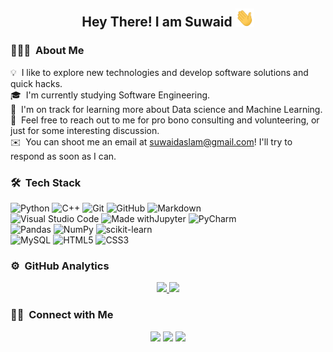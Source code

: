 <h2 align='center'>Hey There! I am Suwaid <img src="https://raw.githubusercontent.com/ABSphreak/ABSphreak/master/gifs/Hi.gif" width="30px"></h2>

### 👨🏻‍💻 &nbsp;About Me

💡 &nbsp;I like to explore new technologies and develop software solutions and quick hacks.\
🎓 &nbsp;I'm currently studying Software Engineering.\
🌱 &nbsp;I'm on track for learning more about Data science and Machine Learning.\
💬 &nbsp;Feel free to reach out to me for pro bono consulting and volunteering, or just for some interesting discussion.\
✉️ &nbsp;You can shoot me an email at suwaidaslam@gmail.com! I'll try to respond as soon as I can.

### 🛠 &nbsp;Tech Stack

![Python](https://img.shields.io/badge/python-%2314354C.svg?style=for-the-badge&logo=python&logoColor=white)
![C++](https://img.shields.io/badge/c++-%2300599C.svg?style=for-the-badge&logo=c%2B%2B&logoColor=white)
![Git](https://img.shields.io/badge/git-%23F05033.svg?style=for-the-badge&logo=git&logoColor=white)
![GitHub](https://img.shields.io/badge/github-%23121011.svg?style=for-the-badge&logo=github&logoColor=white)
![Markdown](https://img.shields.io/badge/markdown-%23000000.svg?style=for-the-badge&logo=markdown&logoColor=white)\
![Visual Studio Code](https://img.shields.io/badge/VisualStudioCode-0078d7.svg?style=for-the-badge&logo=visual-studio-code&logoColor=white)
![Made withJupyter](https://img.shields.io/badge/Jupyter%20with-Jupyter-orange?style=for-the-badge&logo=Jupyter)
![PyCharm](https://img.shields.io/badge/pycharm-143?style=for-the-badge&logo=pycharm&logoColor=black&color=black&labelColor=green)\
![Pandas](https://img.shields.io/badge/pandas-%23150458.svg?style=for-the-badge&logo=pandas&logoColor=white)
![NumPy](https://img.shields.io/badge/numpy-%23013243.svg?style=for-the-badge&logo=numpy&logoColor=white)
![scikit-learn](https://img.shields.io/badge/scikit--learn-%23F7931E.svg?style=for-the-badge&logo=scikit-learn&logoColor=white)\
![MySQL](https://img.shields.io/badge/mysql-%2300f.svg?style=for-the-badge&logo=mysql&logoColor=white)
![HTML5](https://img.shields.io/badge/html5-%23E34F26.svg?style=for-the-badge&logo=html5&logoColor=white)
![CSS3](https://img.shields.io/badge/css3-%231572B6.svg?style=for-the-badge&logo=css3&logoColor=white)

### ⚙️ &nbsp;GitHub Analytics

<p align="center">
<a href="https://github.com/SuwaidAslam">
  <img height="180em" src="https://github-readme-stats-eight-theta.vercel.app/api?username=SuwaidAslam&show_icons=true&theme=algolia&include_all_commits=true&count_private=true"/>
  <img height="180em" src="https://github-readme-stats-eight-theta.vercel.app/api/top-langs/?username=SuwaidAslam&layout=compact&langs_count=8&theme=algolia"/>
</a>
</p>

### 🤝🏻 &nbsp;Connect with Me

<p align="center">
<a href="https://www.linkedin.com/in/muhammad-suwaid-aslam/"><img src="https://img.shields.io/badge/-Suwaid%20Aslam-0077B5?style=flat&logo=Linkedin&logoColor=white"/></a>
<a href="https://mail.google.com/mail/?view=cm&fs=1&to=suwaidaslam@gmail.com"><img src="https://img.shields.io/badge/-suwaidaslam@gmail.com-D14836?style=flat&logo=Gmail&logoColor=white"/></a>
<a href="https://twitter.com/SuwaidAslam"><img src="https://img.shields.io/badge/-@SuwaidAslam-E4405F?style=flat&logo=Twitter&logoColor=white"/></a>
</p>
